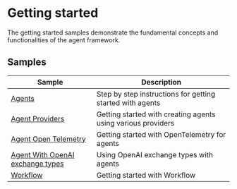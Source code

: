 # Getting started

The getting started samples demonstrate the fundamental concepts and functionalities
of the agent framework.

## Samples

|Sample|Description|
|---|---|
|[Agents](./Agents/README.md)|Step by step instructions for getting started with agents|
|[Agent Providers](./AgentProviders/README.md)|Getting started with creating agents using various providers|
|[Agent Open Telemetry](./AgentOpenTelemetry/README.md)|Getting started with OpenTelemetry for agents|
|[Agent With OpenAI exchange types](./AgentWithOpenAI/README.md)|Using OpenAI exchange types with agents|
|[Workflow](./Workflow/README.md)|Getting started with Workflow|
